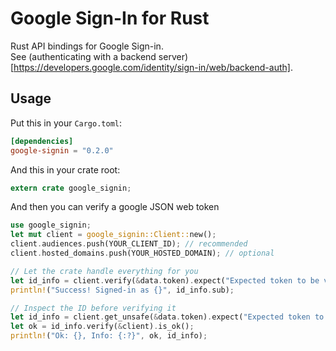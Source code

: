 Google Sign-In for Rust
=======================

Rust API bindings for Google Sign-in.  
See (authenticating with a backend server)[https://developers.google.com/identity/sign-in/web/backend-auth].

## Usage
Put this in your `Cargo.toml`:

```toml
[dependencies]
google-signin = "0.2.0"
```

And this in your crate root:

```rust
extern crate google_signin;
```

And then you can verify a google JSON web token

```rust
use google_signin;
let mut client = google_signin::Client::new();
client.audiences.push(YOUR_CLIENT_ID); // recommended
client.hosted_domains.push(YOUR_HOSTED_DOMAIN); // optional

// Let the crate handle everything for you
let id_info = client.verify(&data.token).expect("Expected token to be valid");
println!("Success! Signed-in as {}", id_info.sub);

// Inspect the ID before verifying it
let id_info = client.get_unsafe(&data.token).expect("Expected token to exist");
let ok = id_info.verify(&client).is_ok();
println!("Ok: {}, Info: {:?}", ok, id_info);
```
